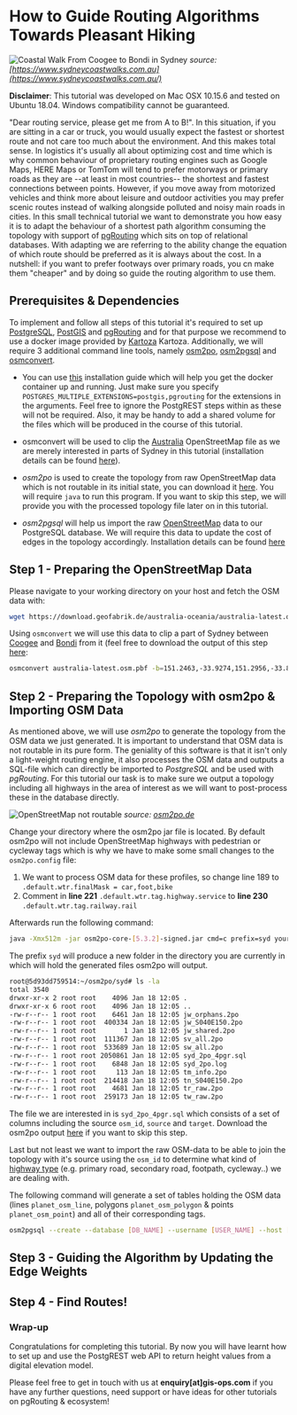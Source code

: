 # How to Guide Routing Algorithms Towards Pleasant Hiking

![Coastal Walk From Coogee to Bondi in Sydney](https://github.com/gis-ops/tutorials/raw/master/pgrouting/static/img/sydney-coastal-walk.jpg "Coastal Walk From Coogee to Bondi in Sydney")
*source: [https://www.sydneycoastwalks.com.au](https://www.sydneycoastwalks.com.au/)*

**Disclaimer**: This tutorial was developed on Mac OSX 10.15.6 and tested on Ubuntu 18.04.
Windows compatibility cannot be guaranteed.

"Dear routing service, please get me from A to B!". In this situation, if you are sitting in a car or truck, you would usually expect the fastest or shortest route and not care too much about the environment.
And this makes total sense. In logistics it's usually all about optimizing cost and time which is why common behaviour of proprietary routing engines such as Google Maps, HERE Maps or TomTom will tend to prefer motorways or primary roads as they are --at least in most countries-- the shortest and fastest connections between points. 
However, if you move away from motorized vehicles and think more about leisure and outdoor activities you may prefer scenic routes instead of walking alongside polluted and noisy main roads in cities. In this small technical tutorial we want to demonstrate you how easy it is to adapt the behaviour of a shortest path algorithm consuming the topology with support of [pgRouting](https://pgrouting.org/) which sits on top of relational databases. With adapting we are referring to the ability change the equation of which route should be preferred as it is always about the cost. In a nutshell: if you want to prefer footways over primary roads, you cn make them "cheaper" and by doing so guide the routing algorithm to use them.

## Prerequisites & Dependencies

To implement and follow all steps of this tutorial it's required to set up [PostgreSQL](https://www.postgresql.org/), [PostGIS](https://postgis.net/) and [pgRouting](https://pgrouting.org/) and for that purpose we recommend to use a docker image provided by [Kartoza](https://github.com/kartoza/docker-postgis) Kartoza.
Additionally, we will require 3 additional command line tools, namely [osm2po](http://osm2po.de/), [osm2pgsql](https://osm2pgsql.org/) and [osmconvert](https://wiki.openstreetmap.org/wiki/Osmconvert).

- You can use [this](https://github.com/gis-ops/tutorials/blob/postgrest-elevation-api/postgres/postgres_postgis_postgrest_installation.md) installation guide which will help you get the docker container up and running. Just make sure you specify `POSTGRES_MULTIPLE_EXTENSIONS=postgis,pgrouting` for the extensions in the arguments. Feel free to ignore the PostgREST steps within as these will not be required. Also, it may be handy to add a shared volume for the files which will be produced in the course of this tutorial.

- osmconvert will be used to clip the [Australia](https://download.geofabrik.de/australia-oceania/australia.html) OpenStreetMap file as we are merely interested in parts of Sydney in this tutorial (installation details can be found [here](https://wiki.openstreetmap.org/wiki/Osmconvert)).

- *osm2po* is used to create the topology from raw OpenStreetMap data which is not routable in its initial state, you can download it [here](http://osm2po.de/). You will require `java` to run this program. If you want to skip this step, we will provide you with the processed topology file later on in this tutorial.

- *osm2pgsql* will help us import the raw [OpenStreetMap](http://openstreetmap.org) data to our PostgreSQL database. We will require this data to update the cost of edges in the topology accordingly. Installation details can be found [here](https://github.com/openstreetmap/osm2pgsql#installing)



## Step 1 - Preparing the OpenStreetMap Data

Please navigate to your working directory on your host and fetch the OSM data with:

```sh
wget https://download.geofabrik.de/australia-oceania/australia-latest.osm.pbf`
```

Using `osmconvert` we will use this data to clip a part of Sydney between [Coogee](https://en.wikipedia.org/wiki/Coogee,_New_South_Wales) and [Bondi](https://en.wikipedia.org/wiki/Bondi,_New_South_Wales) from it (feel free to download the output of this step [here](https://github.com/gis-ops/tutorials/raw/master/pgrouting/static/data/sydney-coast.pbf):

```sh
osmconvert australia-latest.osm.pbf -b=151.2463,-33.9274,151.2956,-33.8302 -o=sydney-coast.pbf
```


## Step 2 - Preparing the Topology with osm2po & Importing OSM Data


As mentioned above, we will use *osm2po* to generate the topology from the OSM data we just generated. It is important to understand that OSM data is not routable in its pure form. The geniality of this software is that it isn't only a light-weight routing engine, it also processes the OSM data and outputs a SQL-file which can directly be imported to *PostgreSQL* and be used with *pgRouting*. For this tutorial our task is to make sure we output a topology including all highways in the area of interest as we will want to post-process these in the database directly.

![OpenStreetMap not routable](https://github.com/gis-ops/tutorials/raw/master/pgrouting/static/img/osm2po-topology.png "OpenStreetMap data in its pure form is not routable")
*source: [osm2po.de](http://osm2po.de)*

Change your directory where the osm2po jar file is located. By default osm2po will not include OpenStreetMap highways with pedestrian or cycleway tags which is why we have to make some small changes to the `osm2po.config` file:

1. We want to process OSM data for these profiles, so change line 189 to `.default.wtr.finalMask = car,foot,bike`
2. Comment in **line 221** `.default.wtr.tag.highway.service` to **line 230** `.default.wtr.tag.railway.rail`

Afterwards run the following command:

```sh
java -Xmx512m -jar osm2po-core-[5.3.2]-signed.jar cmd=c prefix=syd your/path/to/sydney-coast.pbf
```

The prefix `syd` will produce a new folder in the directory you are currently in which will hold the generated files osm2po will output.


```sh
root@5d93dd759514:~/osm2po/syd# ls -la
total 3540
drwxr-xr-x 2 root root    4096 Jan 18 12:05 .
drwxr-xr-x 6 root root    4096 Jan 18 12:05 ..
-rw-r--r-- 1 root root    6461 Jan 18 12:05 jw_orphans.2po
-rw-r--r-- 1 root root  400334 Jan 18 12:05 jw_S040E150.2po
-rw-r--r-- 1 root root       1 Jan 18 12:05 jw_shared.2po
-rw-r--r-- 1 root root  111367 Jan 18 12:05 sv_all.2po
-rw-r--r-- 1 root root  533689 Jan 18 12:05 sw_all.2po
-rw-r--r-- 1 root root 2050861 Jan 18 12:05 syd_2po_4pgr.sql
-rw-r--r-- 1 root root    6848 Jan 18 12:05 syd_2po.log
-rw-r--r-- 1 root root     113 Jan 18 12:05 tm_info.2po
-rw-r--r-- 1 root root  214418 Jan 18 12:05 tn_S040E150.2po
-rw-r--r-- 1 root root    4681 Jan 18 12:05 tr_raw.2po
-rw-r--r-- 1 root root  259173 Jan 18 12:05 tw_raw.2po
```

The file we are interested in is `syd_2po_4pgr.sql` which consists of a set of columns including the source `osm_id`, `source` and `target`. Download the osm2po output [here](https://github.com/gis-ops/tutorials/raw/master/pgrouting/static/data/syd_2po_4pgr.sql) if you want to skip this step.

Last but not least we want to import the raw OSM-data to be able to join the topology with it's source using the `osm_id` to determine what kind of [highway type](https://wiki.openstreetmap.org/wiki/Key:highway) (e.g. primary road, secondary road, footpath, cycleway..) we are dealing with.
 
The following command will generate a set of tables holding the OSM data (lines `planet_osm_line`, polygons `planet_osm_polygon` & points `planet_osm_point`) and all of their corresponding tags.

```sh
osm2pgsql --create --database [DB_NAME] --username [USER_NAME] --host [IP] --port [PORT] --password sydney-coast.pbf
```


## Step 3 - Guiding the Algorithm by Updating the Edge Weights





## Step 4 - Find Routes!



### Wrap-up

Congratulations for completing this tutorial. By now you will have learnt how to set up and use the PostgREST web API to return height values from a digital elevation model.

Please feel free to get in touch with us at **enquiry[at]gis-ops.com** if you have any further questions, need support or have ideas for other tutorials on pgRouting & ecosystem!
